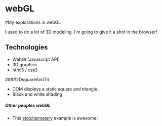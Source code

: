 webGL
=====

#My explorations in webGL

I used to do a lot of 3D modeling. I'm going to give it a shot in the browser!

## Technologies
- WebGl (Javascript API)
- 3D graphics
- html5 / css3

####2DsquareAndTri
- DOM displays a static square and triangle.
- Black and white shading

##### Other peoples webGL
- This [stoichiometery](http://web.chemdoodle.com/demos/molgrabber-3d) example is awesome!

